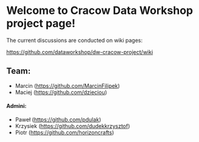 # Welcome to Cracow Data Workshop project page!

The current discussions are conducted on wiki pages:

https://github.com/dataworkshop/dw-cracow-project/wiki

## Team:
- Marcin (https://github.com/MarcinFilipek)
- Maciej (https://github.com/dzieciou)

#### Admini:
- Paweł (https://github.com/pdulak)
- Krzysiek (https://github.com/dudekkrzysztof)
- Piotr (https://github.com/horizoncrafts)

